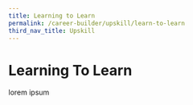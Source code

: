 ```yaml
---
title: Learning to Learn
permalink: /career-builder/upskill/learn-to-learn
third_nav_title: Upskill
---
```

# Learning To Learn

lorem ipsum